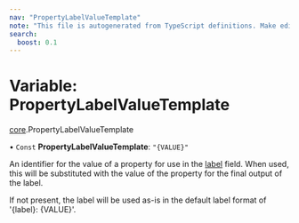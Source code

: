 ```yaml
---
nav: "PropertyLabelValueTemplate"
note: "This file is autogenerated from TypeScript definitions. Make edits to the comments in the TypeScript file and then run `make docs` to regenerate this file."
search:
  boost: 0.1
---
```

# Variable: PropertyLabelValueTemplate

[core](../modules/core.md).PropertyLabelValueTemplate

• `Const` **PropertyLabelValueTemplate**: ``"{VALUE}"``

An identifier for the value of a property for use in the [label](../interfaces/core.PropertyIdentifierDetails.md#label) field.
When used, this will be substituted with the value of the property for the final output of the label.

If not present, the label will be used as-is in the default label format of '{label}: {VALUE}'.
